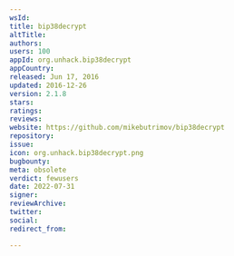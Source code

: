 ```yaml
---
wsId: 
title: bip38decrypt
altTitle: 
authors: 
users: 100
appId: org.unhack.bip38decrypt
appCountry: 
released: Jun 17, 2016
updated: 2016-12-26
version: 2.1.8
stars: 
ratings: 
reviews: 
website: https://github.com/mikebutrimov/bip38decrypt
repository: 
issue: 
icon: org.unhack.bip38decrypt.png
bugbounty: 
meta: obsolete
verdict: fewusers
date: 2022-07-31
signer: 
reviewArchive: 
twitter: 
social: 
redirect_from: 

---
```


